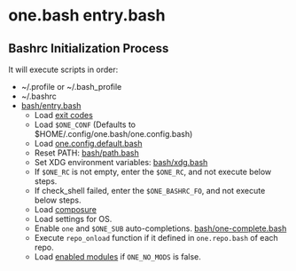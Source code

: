 # one.bash entry.bash

## Bashrc Initialization Process

It will execute scripts in order:

- ~/.profile or ~/.bash_profile
- ~/.bashrc
- [bash/entry.bash](../bash/entry.bash)
  - Load [exit codes](../bash/exit-codes.bash)
  - Load `$ONE_CONF` (Defaults to $HOME/.config/one.bash/one.config.bash)
  - Load [one.config.default.bash](../one.config.default.bash)
  - Reset PATH: [bash/path.bash](../bash/path.bash)
  - Set XDG environment variables: [bash/xdg.bash](../bash/xdg.bash)
  - If `$ONE_RC` is not empty, enter the `$ONE_RC`, and not execute below steps.
  - If check_shell failed, enter the `$ONE_BASHRC_FO`, and not execute below steps.
  - Load [composure](https://github.com/adoyle-h/composure.git)
  - Load settings for OS.
  - Enable `one` and `$ONE_SUB` auto-completions. [bash/one-complete.bash](../bash/one-complete.bash)
  - Execute `repo_onload` function if it defined in `one.repo.bash` of each repo.
  - Load [enabled modules](../enabled/) if `ONE_NO_MODS` is false.
